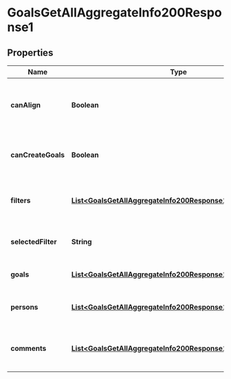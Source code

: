 

# GoalsGetAllAggregateInfo200Response1


## Properties

| Name | Type | Description | Notes |
|------------ | ------------- | ------------- | -------------|
|**canAlign** | **Boolean** | The selected user can align goals with other users. |  [optional] |
|**canCreateGoals** | **Boolean** | The selected user can create a goal. |  [optional] |
|**filters** | [**List&lt;GoalsGetAllAggregateInfo200Response1FiltersInner&gt;**](GoalsGetAllAggregateInfo200Response1FiltersInner.md) | All the goals of the user seperated by filter. |  [optional] |
|**selectedFilter** | **String** | The id of the current selected filter. |  [optional] |
|**goals** | [**List&lt;GoalsGetAllAggregateInfo200Response1GoalsInner&gt;**](GoalsGetAllAggregateInfo200Response1GoalsInner.md) | All goals in selected filter. |  [optional] |
|**persons** | [**List&lt;GoalsGetAllAggregateInfo200Response1PersonsInner&gt;**](GoalsGetAllAggregateInfo200Response1PersonsInner.md) | A list of people with access to the goal. |  [optional] |
|**comments** | [**List&lt;GoalsGetAllAggregateInfo200Response1CommentsInner&gt;**](GoalsGetAllAggregateInfo200Response1CommentsInner.md) | A list of how many comments belong to each goal. |  [optional] |



